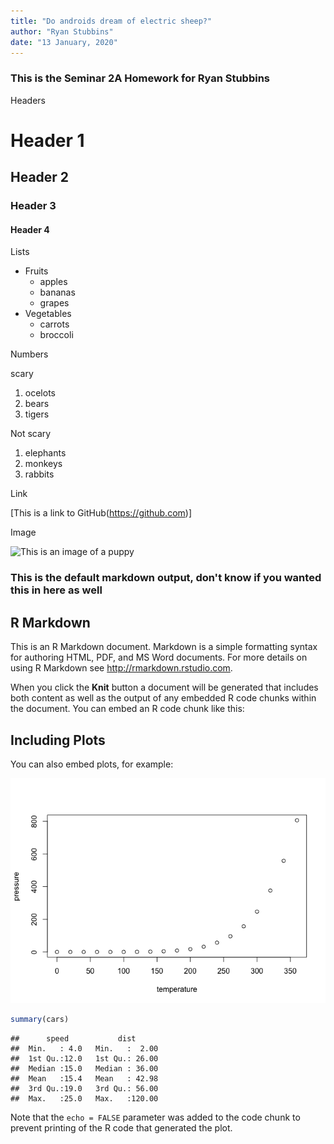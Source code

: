 ```yaml
---
title: "Do androids dream of electric sheep?"
author: "Ryan Stubbins"
date: "13 January, 2020"
---
```




### This is the Seminar 2A Homework for Ryan Stubbins

Headers

# Header 1
## Header 2
### Header 3
#### Header 4

Lists

* Fruits
  * apples
  * bananas
  * grapes
* Vegetables
  + carrots
  + broccoli

Numbers

scary

1. ocelots
1. bears
1. tigers

Not scary

1. elephants
2. monkeys
3. rabbits

Link

[This is a link to GitHub(https://github.com)]

Image

![This is an image of a puppy](http://cdn2-www.dogtime.com/assets/uploads/gallery/30-impossibly-cute-puppies/impossibly-cute-puppy-8.jpg)

### This is the default markdown output, don't know if you wanted this in here as well


## R Markdown

This is an R Markdown document. Markdown is a simple formatting syntax for authoring HTML, PDF, and MS Word documents. For more details on using R Markdown see <http://rmarkdown.rstudio.com>.

When you click the **Knit** button a document will be generated that includes both content as well as the output of any embedded R code chunks within the document. You can embed an R code chunk like this:

## Including Plots

You can also embed plots, for example:

![](androids_files/figure-html/pressure-1.png)<!-- -->


```r
summary(cars)
```

```
##      speed           dist       
##  Min.   : 4.0   Min.   :  2.00  
##  1st Qu.:12.0   1st Qu.: 26.00  
##  Median :15.0   Median : 36.00  
##  Mean   :15.4   Mean   : 42.98  
##  3rd Qu.:19.0   3rd Qu.: 56.00  
##  Max.   :25.0   Max.   :120.00
```

Note that the `echo = FALSE` parameter was added to the code chunk to prevent printing of the R code that generated the plot.
